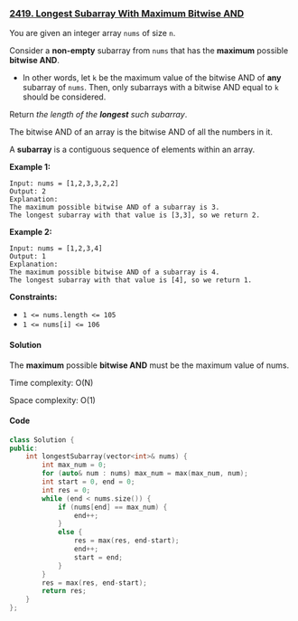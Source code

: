 ### [2419. Longest Subarray With Maximum Bitwise AND](https://leetcode.com/problems/longest-subarray-with-maximum-bitwise-and/)

You are given an integer array `nums` of size `n`.

Consider a **non-empty** subarray from `nums` that has the **maximum** possible **bitwise AND**.

- In other words, let `k` be the maximum value of the bitwise AND of **any** subarray of `nums`. Then, only subarrays with a bitwise AND equal to `k` should be considered.

Return *the length of the **longest** such subarray*.

The bitwise AND of an array is the bitwise AND of all the numbers in it.

A **subarray** is a contiguous sequence of elements within an array.

 

**Example 1:**

```
Input: nums = [1,2,3,3,2,2]
Output: 2
Explanation:
The maximum possible bitwise AND of a subarray is 3.
The longest subarray with that value is [3,3], so we return 2.
```

**Example 2:**

```
Input: nums = [1,2,3,4]
Output: 1
Explanation:
The maximum possible bitwise AND of a subarray is 4.
The longest subarray with that value is [4], so we return 1.
```

 

**Constraints:**

- `1 <= nums.length <= 105`
- `1 <= nums[i] <= 106`

#### Solution

The **maximum** possible **bitwise AND** must be the maximum value of nums.

Time complexity: O(N)

Space complexity: O(1)

#### Code

```c++
class Solution {
public:
    int longestSubarray(vector<int>& nums) {
        int max_num = 0;
        for (auto& num : nums) max_num = max(max_num, num);
        int start = 0, end = 0;
        int res = 0;
        while (end < nums.size()) {
            if (nums[end] == max_num) {
                end++;
            }
            else {
                res = max(res, end-start);
                end++;
                start = end;
            }
        }
        res = max(res, end-start);
        return res;
    }
};
```



